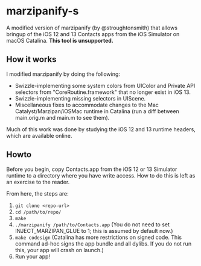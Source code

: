 # marzipanify-s

A modified version of marzipanify (by @stroughtonsmith) that allows bringup of the iOS 12 and 13 Contacts apps from the iOS Simulator on macOS Catalina. **This tool is unsupported.**

## How it works

I modified marzipanify by doing the following:

* Swizzle-implementing some system colors from UIColor and Private API selectors from "CoreRoutine.framework" that no longer exist in iOS 13.
* Swizzle-implementing missing selectors in UIScene.
* Miscellaneous fixes to accommodate changes to the Mac Catalyst/Marzipan/iOSMac runtime in Catalina (run a diff between main.orig.m and main.m to see them).

Much of this work was done by studying the iOS 12 and 13 runtime headers, which are available online.

## Howto

Before you begin, copy Contacts.app from the iOS 12 or 13 Simulator runtime to a directory where you have write access. How to do this is left as an exercise to the reader.

From here, the steps are:

1. `git clone <repo-url>`
2. `cd /path/to/repo/`
3. `make`
4. `./marzipanify /path/to/Contacts.app` (You do not need to set INJECT_MARZIPAN_GLUE to 1; this is assumed by default now.)
5. `make codesign` (Catalina has more restrictions on signed code. This command ad-hoc signs the app bundle and all dylibs. If you do not run this, your app will crash on launch.)
6. Run your app!
